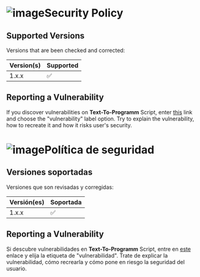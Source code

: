 # ![image](https://i.imgur.com/6UI5j0E.png)Security Policy

## Supported Versions

Versions that are been checked and corrected:

| Version(s) |      Supported     |
| -------    | ------------------ |
| 1.x.x      | :white_check_mark: |

## Reporting a Vulnerability

If you discover vulnerabilities on **Text-To-Programm** Script, enter [this](https://github.com/c1b3r-p3d1a/Text-To-Programm/issues/new) link and choose the "vulnerability"
label option. Try to explain the vulnerability, how to recreate it and how it risks user's security.

# ![image](https://i.imgur.com/QSelqM0.png)Política de seguridad 

## Versiones soportadas

Versiones que son revisadas y corregidas:

| Versión(es)|      Soportada     |
| -------    | ------------------ |
| 1.x.x      | :white_check_mark: |

## Reporting a Vulnerability

Si descubre vulnerabilidades en **Text-To-Programm** Script, entre en [este](https://github.com/c1b3r-p3d1a/Text-To-Programm/issues/new) enlace y elija la etiqueta de "vulnerabilidad".
Trate de explicar la vulnerabilidad, cómo recrearla y cómo pone en riesgo la seguridad del usuario.
